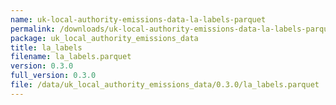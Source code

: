 ```yaml
---
name: uk-local-authority-emissions-data-la-labels-parquet
permalink: /downloads/uk-local-authority-emissions-data-la-labels-parquet/0_3_0
package: uk_local_authority_emissions_data
title: la_labels
filename: la_labels.parquet
version: 0.3.0
full_version: 0.3.0
file: /data/uk_local_authority_emissions_data/0.3.0/la_labels.parquet
---
```

